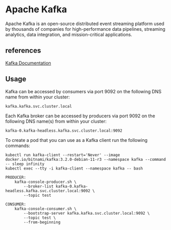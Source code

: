 # Apache Kafka

Apache Kafka is an open-source distributed event streaming platform used by thousands of companies for high-performance data pipelines, streaming analytics, data integration, and mission-critical applications.

## references

[Kafka Documentation](https://kafka.apache.org/documentation/)

## Usage

Kafka can be accessed by consumers via port 9092 on the following DNS name from within your cluster:

    kafka.kafka.svc.cluster.local

Each Kafka broker can be accessed by producers via port 9092 on the following DNS name(s) from within your cluster:

    kafka-0.kafka-headless.kafka.svc.cluster.local:9092

To create a pod that you can use as a Kafka client run the following commands:

    kubectl run kafka-client --restart='Never' --image docker.io/bitnami/kafka:3.2.0-debian-11-r3 --namespace kafka --command -- sleep infinity
    kubectl exec --tty -i kafka-client --namespace kafka -- bash

    PRODUCER:
        kafka-console-producer.sh \
            --broker-list kafka-0.kafka-headless.kafka.svc.cluster.local:9092 \
            --topic test

    CONSUMER:
        kafka-console-consumer.sh \
            --bootstrap-server kafka.kafka.svc.cluster.local:9092 \
            --topic test \
            --from-beginning
